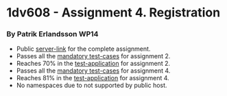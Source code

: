 # 1dv608 - Assignment 4. Registration

### By Patrik Erlandsson WP14

* Public [server-link](http://pe22dw.net84.net) for the complete assignment. 
* Passes all the [mandatory test-cases](https://github.com/dntoll/1DV608/blob/master/Assignments/Assignment_2/Assignment2_Test_Cases_Mandatory.md) for assignment 2.
* Reaches 70% in the [test-application](http://csquiz.lnu.se:82/) for assignment 2.
* Passes all the [mandatory test-cases](https://github.com/dntoll/1DV608/blob/master/Assignments/Assignment_4/TestCases.md) for assignment 4.
* Reaches 81% in the [test-application](http://csquiz.lnu.se:83/) for assignment 4.
* No namespaces due to not supported by public host.
